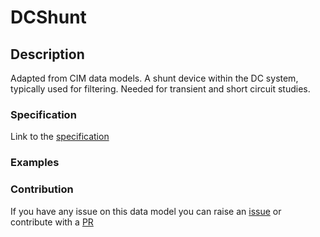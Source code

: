 # DCShunt

## Description 

Adapted from CIM data models. A shunt device within the DC system, typically used for filtering.  Needed for transient and short circuit studies.
### Specification

Link to the [specification](https://smart-data-models.github.io/dataModel.EnergyCIM/DCShunt/doc/spec.md)
### Examples
### Contribution

 If you have any issue on this data model you can raise an [issue](https://github.com/smart-data-models/dataModel.EnergyCIM/issues)  or contribute with a [PR](https://github.com/smart-data-models/dataModel.EnergyCIM/pulls)